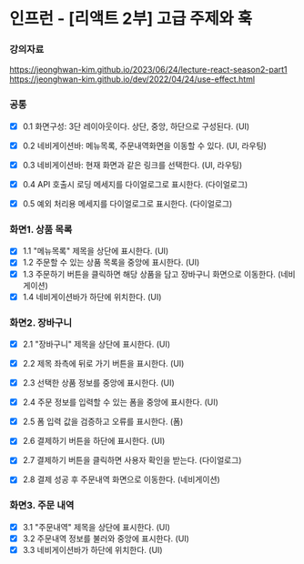 # 인**프**런 - [리액트 2부] 고급 주제와 훅

### 강의자료
https://jeonghwan-kim.github.io/2023/06/24/lecture-react-season2-part1
https://jeonghwan-kim.github.io/dev/2022/04/24/use-effect.html

### 공통
- [x] 0.1 화면구성: 3단 레이아웃이다. 상단, 중앙, 하단으로 구성된다. (UI)
- [x] 0.2 네비게이션바: 메뉴목록, 주문내역화면을 이동할 수 있다. (UI, 라우팅)
- [x] 0.3 네비게이션바: 현재 화면과 같은 링크를 선택한다. (UI, 라우팅)
- [x] 0.4 API 호출시 로딩 메세지를 다이얼로그로 표시한다. (다이얼로그)
- [x] 0.5 예외 처리용 메세지를 다이얼로그로 표시한다. (다이얼로그)


### 화면1. 상품 목록
- [x] 1.1 "메뉴목록" 제목을 상단에 표시한다. (UI)
- [x] 1.2 주문할 수 있는 상품 목록을 중앙에 표시한다. (UI)
- [x] 1.3 주문하기 버튼을 클릭하면 해당 상품을 담고 장바구니 화면으로 이동한다. (네비게이션)
- [x] 1.4 네비게이션바가 하단에 위치한다. (UI)

### 화면2. 장바구니
- [x] 2.1 "장바구니" 제목을 상단에 표시한다. (UI)
- [x] 2.2 제목 좌측에 뒤로 가기 버튼을 표시한다. (UI)
- [x] 2.3 선택한 상품 정보를 중앙에 표시한다. (UI)
- [x] 2.4 주문 정보를 입력할 수 있는 폼을 중앙에 표시한다. (UI)
- [x] 2.5 폼 입력 값을 검증하고 오류를 표시한다. (폼)
- [x] 2.6 결제하기 버튼을 하단에 표시한다. (UI)
- [x] 2.7 결제하기 버튼을 클릭하면 사용자 확인을 받는다. (다이얼로그)
- [x] 2.8 결제 성공 후 주문내역 화면으로 이동한다. (네비게이션)


### 화면3. 주문 내역
- [x] 3.1 "주문내역" 제목을 상단에 표시한다. (UI)
- [x] 3.2 주문내역 정보를 불러와 중앙에 표시한다. (UI)
- [x] 3.3 네비게이션바가 하단에 위치한다. (UI)
